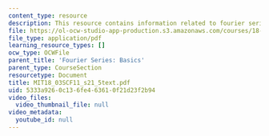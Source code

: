 ```yaml
---
content_type: resource
description: This resource contains information related to fourier series.
file: https://ol-ocw-studio-app-production.s3.amazonaws.com/courses/18-03sc-differential-equations-fall-2011/5333a9260c136fe463610f21d23f2b94_MIT18_03SCF11_s21_5text.pdf
file_type: application/pdf
learning_resource_types: []
ocw_type: OCWFile
parent_title: 'Fourier Series: Basics'
parent_type: CourseSection
resourcetype: Document
title: MIT18_03SCF11_s21_5text.pdf
uid: 5333a926-0c13-6fe4-6361-0f21d23f2b94
video_files:
  video_thumbnail_file: null
video_metadata:
  youtube_id: null
---
```

